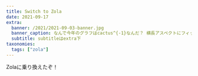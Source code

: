 ```yaml
---
title: Switch to Zola
date: 2021-09-17
extra:
  banner: /2021/2021-09-03-banner.jpg
  banner_caption: なんで今年のグラフはcactus^{-1}なんだ？ 横長アスペクトにフィットするから、だろうか。
  subtitle: subtitleはextra下
taxonomies:
  tags: ["zola"]
---
```

Zolaに乗り換えたぞ！
